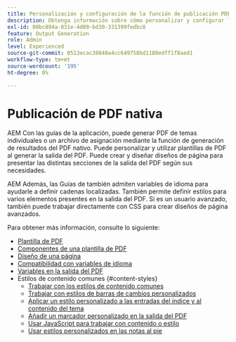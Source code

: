 ```yaml
---
title: Personalización y configuración de la función de publicación PDF nativo
description: Obtenga información sobre cómo personalizar y configurar los distintos componentes de la función de PDF nativo.
exl-id: 00bc894a-031e-4d09-bd30-331399fedbc8
feature: Output Generation
role: Admin
level: Experienced
source-git-commit: 0513ecac38840a4cc649758bd1180edff1f8aed1
workflow-type: tm+mt
source-wordcount: '195'
ht-degree: 0%

---
```


# Publicación de PDF nativa

AEM Con las guías de la aplicación, puede generar PDF de temas individuales o un archivo de asignación mediante la función de generación de resultados del PDF nativo. Puede personalizar y utilizar plantillas de PDF al generar la salida del PDF. Puede crear y diseñar diseños de página para presentar las distintas secciones de la salida del PDF según sus necesidades.

AEM Además, las Guías de también admiten variables de idioma para ayudarle a definir cadenas localizadas. También permite definir estilos para varios elementos presentes en la salida del PDF. Si es un usuario avanzado, también puede trabajar directamente con CSS para crear diseños de página avanzados.


Para obtener más información, consulte lo siguiente:
* [Plantilla de PDF](../native-pdf/pdf-template.md)
* [Componentes de una plantilla de PDF](../native-pdf/components-pdf-template.md)
* [Diseño de una página](../native-pdf/design-page-layout.md)
* [Compatibilidad con variables de idioma](../native-pdf/native-pdf-language-variables.md)
* [Variables en la salida del PDF](../native-pdf/native-pdf-variables.md)
* Estilos de contenido comunes {#content-styles}
   * [Trabajar con los estilos de contenido comunes](../native-pdf/stylesheet.md)
   * [Trabajar con estilos de barras de cambios personalizados](../native-pdf/change-bar-style.md)
   * [Aplicar un estilo personalizado a las entradas del índice y al contenido del tema](../native-pdf/custom-style-toc.md)
   * [Añadir un marcador personalizado en la salida del PDF](../native-pdf/add-custom-bookmark.md)
   * [Usar JavaScript para trabajar con contenido o estilo](../native-pdf/use-javascript-content-style.md)
   * [Usar estilos personalizados en las notas al pie](../native-pdf/footnote-number-style.md)
